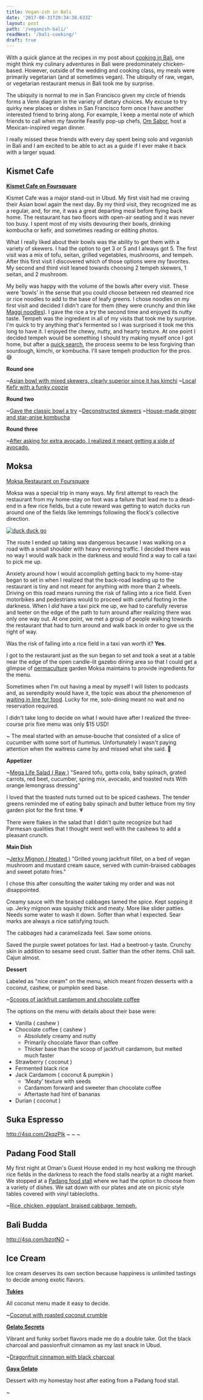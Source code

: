 ```yaml
---
title: Vegan-ish in Bali
date: '2017-08-31T20:34:38.633Z'
layout: post
path: '/veganish-bali/'
readNext: '/bali-cooking/'
draft: true
---
```

With a quick glance at the recipes in my post about [cooking in Bali](/bali-cooking/), one might think my culinary adventures in Bali were predominately chicken-based. However, outside of the wedding and cooking class, my meals were primarily vegetarian (and at sometimes vegan). The ubiquity of raw, vegan, or vegetarian restaurant menus in Bali took me by surprise.

The ubiquity is normal to me in San Francisco given my circle of friends forms a Venn diagram in the variety of dietary choices. My excuse to try quirky new places or dishes in San Francisco form once I have another interested friend to bring along. For example, I keep a mental note of which friends to call when my favorite Feastly pop-up chefs, [Om Sabor](https://eatfeastly.com/omsabor/), host a Mexican-inspired vegan dinner.

I really missed these friends with every day spent being solo and _veganish_ in Bali and I am excited to be able to act as a guide if I ever make it back with a larger squad.

## Kismet Cafe

[**Kismet Cafe on Foursquare**](http://4sq.com/1Moio0B)

Kismet Cafe was a major stand-out in Ubud. My first visit had me craving their Asian bowl again the next day. By my third visit, they recognized me as a regular, and, for me, it was a great departing meal before flying back home. The restaurant has two floors with open-air seating and it was never too busy. I spent most of my visits devouring their bowls, drinking kombucha or kefir, and sometimes reading or editing photos.

What I really liked about their bowls was the ability to get them with a variety of skewers. I had the option to get 3 or 5 and I always got 5. The first visit was a mix of tofu, seitan, grilled vegetables, mushrooms, and tempeh. After this first visit I discovered which of those options were my favorites. My second and third visit leaned towards choosing 2 tempeh skewers, 1 seitan, and 2 mushroom.

My belly was happy with the volume of the bowls after every visit. These were 'bowls' in the sense that you could choose between red steamed rice or rice noodles to add to the base of leafy greens. I chose noodles on my first visit and decided I didn't care for them (they were crunchy and thin like [Maggi noodles](http://www.tasty-indian-recipes.com/snacks-recipes/maggi-vegetable-atta-noodles-recipe/)). I gave the rice a try the second time and enjoyed its nutty taste. Tempeh was the ingredient in all of my visits that took me by surprise. I'm quick to try anything that's fermented so I was surprised it took me this long to have it. I enjoyed the chewy, nutty, and hearty texture. At one point I decided tempeh would be something I should try making myself once I got home, but after a [quick search](http://www.thekitchn.com/how-to-make-tempeh-cooking-lessons-from-the-kitchn-202369), the process seems to be less forgiving than sourdough, kimchi, or kombucha. I'll save tempeh production for the pros. :sweat_smile:

**Round one**

~[Asian bowl with mixed skewers, clearly superior since it has kimchi](kismet_round_one_asian_bowl.jpg)
~[Local Kefir with a funky coozie](kismet_round_one_kefir.jpg)

**Round two**

~[Gave the classic bowl a try](kismet_round_two_classic_bowl.jpg)
~[Deconstructed skewers](kismet_round_two_classic_deconstructed_skewers.jpg)
~[House-made ginger and star-anise kombucha](kismet_round_two_ginger_star_anise_kombucha.jpg)

**Round three**

~[After asking for extra avocado, I realized it meant getting a side of avocado.](kismet_round_three_asian_bowl_extra_avo.jpg)

## Moksa

[Moksa Restaurant on Foursquare](http://4sq.com/1RTguFN)

Moksa was a special trip in many ways. My first attempt to reach the restaurant from my home-stay on foot was a failure that lead me to a dead-end in a few rice fields, but a cute reward was getting to watch ducks run around one of the fields like lemmings following the flock's collective direction.

[![duck duck go](duck_lemmings.jpg)](https://www.instagram.com/p/BYCeeVYAH34)

The route I ended up taking was dangerous because I was walking on a road with a small shoulder with heavy evening traffic. I decided there was no way I would walk back in the darkness and would find a way to call a taxi to pick me up.

Anxiety around how I would accomplish getting back to my home-stay began to set in when I realized that the back-road leading up to the restaurant is tiny and not meant for anything with more than 2 wheels. Driving on this road means running the risk of falling into a rice field. Even motorbikes and pedestrians would to proceed with careful footing in the darkness. When I _did_ have a taxi pick me up, we had to carefully reverse and teeter on the edge of the path to turn around after realizing there was only one way out. At one point, we met a group of people walking towards the restaurant that had to turn around and walk back in order to give us the right of way.

Was the risk of falling into a rice field in a taxi van worth it? **Yes**.

I got to the restaurant just as the sun began to set and took a seat at a table near the edge of the open candle-lit gazebo dining area so that I could get a glimpse of [permaculture](https://en.wikipedia.org/wiki/Permaculture) garden Moksa maintains to provide ingredients for the menu.

Sometimes when I'm out having a meal by myself I will listen to podcasts and, as serendipity would have it, the topic was about the phenomenon of [waiting in line for food](http://freakonomics.com/podcast/what-are-you-waiting-for/). Lucky for me, solo-dining meant no wait and no reservation required.

I didn't take long to decide on what I would have after I realized the three-course prix fixe menu was only $15 USD!

~[](moksa_amuse_buche.jpg)
The meal started with an amuse-bouche that consisted of a slice of cucumber with some sort of hummus. Unfortunately I wasn't paying attention when the waitress came by and missed what she said. :see_no_evil:

**Appetizer**

~[Mega Life Salad ( Raw )](moksa_salad_appetizer.jpg)
"Seared tofu, gotta cola, baby spinach, grated carrots, red beet, cucumber, spring mix, avocado, and toasted nuts With orange lemongrass dressing"

I loved that the toasted nuts turned out to be spiced cashews. The tender greens reminded me of eating baby spinach and butter lettuce from my tiny garden plot for the first time. :heartpulse:

There were flakes in the salad that I didn't quite recognize but had Parmesan qualities that I thought went well with the cashews to add a pleasant crunch.


**Main Dish**

~[Jerky Mignon ( Heated )](moksa_main_dish.jpg)
"Grilled young jackfruit fillet, on a bed of vegan mushroom and mustard cream sauce, served with cumin-braised cabbages and sweet potato fries."

I chose this after consulting the waiter taking my order and was not disappointed.

Creamy sauce with the braised cabbages tamed the spice. Kept sopping it up.
Jerky mignon was squishy thick and meaty. More like slider patties. Needs some water to wash it down.  Softer than what I expected. Sear marks are always a nice satisfying touch.

The cabbages had a caramelizada feel. Saw some onions.

Saved the purple sweet potatoes for last. Had a beetroot-y taste. Crunchy skin in addition to sesame seed crust. Saltier than the other items. Chili salt. Cajun almost.

**Dessert**

Labeled as "nice cream" on the menu, which meant frozen desserts with a coconut, cashew, or pumpkin seed base.

~[Scoops of jackfruit cardamom and chocolate coffee](moksa_dessert.jpg)

The options on the menu with details about their base were:

* Vanilla ( cashew )
* Chocolate coffee ( cashew )
  - Absolutely creamy and nutty
  - Primarily chocolate flavor than coffee
  - Thicker base than the scoop of jackfruit cardamom, but melted much faster
* Strawberry ( coconut )
* Fermented black rice
* Jack Cardamom ( coconut & pumpkin )
  - 'Meaty' texture with seeds
  - Cardamom forward and sweeter than chocolate coffee
  - Aftertaste had hint of bananas
* Durian ( coconut )

## Suka Espresso
http://4sq.com/2kqzPlk
~[](suka_espresso_toast_poached_egg_mushroom.jpg)
~[](suka_espresso_yolk_porn.jpg)
~[](suka_cappuccino.jpg)

## Padang Food Stall
My first night at Oman's Guest House ended in my host walking me through rice fields in the darkness to reach the food stalls nearby at a night market. We stopped at a [Padang food stall](https://en.wikipedia.org/wiki/Padang_cuisine#Padang_restaurants) where we had the option to choose from a variety of dishes. We sat down with our plates and ate on picnic style tables covered with vinyl tablecloths.

~[Rice, chicken, eggplant, braised cabbage, tempeh.](padang_cuisine.jpg)

## Bali Budda
http://4sq.com/bzotNO
~[](bali_budda_bali_bunda_bowl_and_juice.jpg)

## Ice Cream
Ice cream deserves its own section because happiness is unlimited tastings to decide among exotic flavors.

[**Tukies**](http://4sq.com/2opAZCN)

All coconut menu made it easy to decide.

~[Coconut with roasted coconut crumble](tukies_coconut_icecream.jpg)


[**Gelato Secrets**](http://4sq.com/X4EWdo)

Vibrant and funky sorbet flavors made me do a double take. Got the black charcoal and passionfruit cinnamon as my last snack in Ubud.

~[Dragonfruit cinnamon with black charcoal](gelato_secrets_dragonfruit_black_charcoal_cinnamon.jpg)

[**Gaya Gelato**](http://4sq.com/dzbNdN)

Dessert with my homestay host after eating from a Padang food stall.

~[](gaya_gelato_coffee_and_cashew.jpg)

